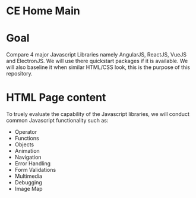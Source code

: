 # CE Home Main

# Goal
Compare 4 major Javascript Libraries namely AngularJS, ReactJS, VueJS and ElectronJS. We will use there quickstart packages if it is available. We will also baseline it when similar HTML/CSS look, this is the purpose of this repository.

# HTML Page content
To truely evaluate the capability of the Javascript libraries, we will conduct common Javascript functionality such as: <br />

- Operator
- Functions
- Objects
- Animation
- Navigation
- Error Handling
- Form Validations
- Multimedia
- Debugging
- Image Map